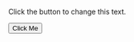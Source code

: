 <p id="message">Click the button to change this text.</p>
<button id="btn">Click Me</button>

<script>
document.getElementById("btn").addEventListener("click", function() {
    let message = document.getElementById("message");
    
    if (message.innerText === "Click the button to change this text.") {
        message.innerText = "Text changed";
        message.style.color = "Green";
    } else {
        message.innerText = "Click the button to change this text.";
        message.style.color = "black";
    }
});
</script>
